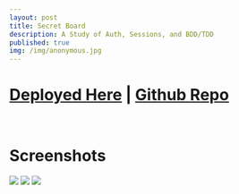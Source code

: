 ```yaml
---
layout: post
title: Secret Board
description: A Study of Auth, Sessions, and BDD/TDD
published: true
img: /img/anonymous.jpg
---
```

<h1>
<a href="https://young-stream-65922.herokuapp.com" target="_blank">Deployed Here</a> | 
<a href="https://github.com/Thomascountz/secret_board/" target="_blank">Github Repo</a> 
</h1>
<br>
<h1>Screenshots</h1>
<div class="img_row" style="height: 100%">
	<a href="/img/secret_board_home.png"><img class="col one" src="/img/secret_board_home.png"></a>
	<a href="/img/secret_board_login.png"><img class="col one" src="/img/secret_board_login.png"></a>
	<a href="/img/secret_board_new.png"><img class="col one" src="/img/secret_board_new.png"></a>
</div>
<br>
<br>
<h1>What is this?</h1>
<br>

<p>
A CRUD Rails app that I wrote while working through <a href="http://www.theodinproject.com" target="none">The Odin Project</a>.
</p>

<br>
<h1>What problem does it solve?</h1>
<br>

<p>
Secret Board allows non-signed-in users who visit the site to see a list of anonymous text-based posts. When a user logs-in, that user can see the same posts and their respective authors, as well as create a new post themselves. That new post will then be seen as anonymously authored to non-logged-in users.
</p>

<br>
<h1>What's inside?</h1>
<br>
<p>
<strong>tl;dr</strong> As my first solo rails project, I practiced building a CRUD application without scaffolding, wireframing and MVP planning/management with <a href="http://www.trello.com" target="_blank">Trello</a>, Version control with Git and Github, TDD with <a href="http://rspec.info/" target="_blank">RSpec</a> and Capybara, integrating <a href="http://www.getbootstrap.com" target="_blank">Twitter's Bootstrap</a>, and manipulating client cookies and sessions.
<hr>
<br>
This project was an obvious segue from <a href="https://www.railstutorial.org" target="_blank">Michael Hartl's Tutorial</a>, but I wanted to do this one on my own. What I had most trouble following in Hartl's book was his testing, which as of the Fourth Edition (Rails 5), uses Test::Unit, rather than RSpec, which I'm more familiar with. This led me to want to try my hand at writing my own tests with RSpec, rather than simply adapting his tests for my needs.
<br><br>
Thanks to <a href="http://www.justinweiss.com" target="_blank">Justin Weiss</a>’ free 7-Part Email Course, I felt like I could wrap my head around TDD/BDD. I knew about writing tests and had some practice with it, but true TDD was something I struggled with with Rails. With so many tests to write that cover so many things, where do you start? 

<div class="img_row" style="height: 100%">
	<img class="col three" src="/img/testing_pyramid.png">
</div>
<div class="col three caption">
	Testing Pyramid from from Justin Weiss. 
</div>

This Pyramid, combined with the opening chapters of Sam Ruby's <a href="https://pragprog.com/book/rails5/agile-web-development-with-rails-5" target="_blank">Agile Web Development with Rails 5</a>, I felt like I had the tools I needed to feel confident.

I started with sketches and user stories. Just me and a yellow pad, I sketched out what my UI would look like and some simple flow logic. 

<div class="img_row" style="height: 100%">
	<img class="col three" src="/img/secret_board_wireframe.jpg">
</div>
<div class="col three caption">
	It's not pretty, but it focused me in on an achievable MVP 
</div>

As I'll find out later, I forgot one thing in the wireframe: The <code>login</code> link on the <code>Posts</code> page should change to <code>logout</code> when a user is logged in.
<br>
<br>
<p>
Next, I wrote some user stories:
<ul>
  <li>When I visit the site, I see a list of text-based posts with anonymous authors and a link to log in</li>
  <li>When I click 'login', I see a form with two inputs for an email address and password, and a submit button</li>
  <li>When I type invalid information and click 'submit', I see text explaining that there is an error</li>
  <li>When I type valid information and click 'submit', I'm taken back to the homepage</li>
  <li>On the homepage, I see text telling me that I'm logged in</li>
  <li>When I refresh the page, the text is gone</li>
  <li>On the homepage, I see the same text-based posts, this time with named authors and a link to logout</li>
  <li>On the homepage, I also now see a link to create a new post</li>
  <li>When I click 'create post' I see a form with one input to create the body of a post, and a submit button</li>
  <li>When I leave the box blank and press submit, I see text explaining that there is an error</li>
  <li>When I add text to the input and press submit, I'm taken back to the homepage</li>
  <li>On the homepage, I see text telling me that the post has been created successfully</li>
  <li>When I refresh the page, the text is gone</li>
  <li>On the homepage, I see a new post which is authored by me</li>
  <li>When I click 'logout', I'm still on the homepage</li>
  <li>On the homepage, I still see the post I created but now authored by anonymous</li>
</ul>
</p>
<br>
With a wireframe in hand and a list of user stories, it was relatively simple to come up with some integration tests, which obviously failed to begin with.
<br>
<br>
{% highlight ruby %}
# secret_board/spec/features/post_index_spec.rb

...
  
  context 'when user is anonymous' do
  
  ...
  
    it 'renders a list of posts'
    it 'has a link to login' 
    it 'does not render the name of the post author' 
  end
  
  context 'when user is signed in' do
  
  ...
    
    it 'renders the name of the post author' 
    it 'has a link to create a new post' 
    it 'adds a new post'
    it 'has a link to logout' 
  end
  
  private
  
    def log_in_as(user)
    ...
    end
    
...

# secret_board/spec/features/user_login_spec.rb
...
                           
  context "with a user email that doesn't exist" do
    it 'rerenders the form with an alert message' 
  end
  
  context "with an incorrect password" do
    it 'rerenders the form with an alert message' 
  end
  
  context "with valid login information followed by logout" do
    it 'rerenders the homepage with an alert message' 
  end
  
...
{% endhighlight %}
<br>
Led by these tests, I had to figure out what kind of controllers and models I would need, and then then begin to write tests for those too. I didn't complete the entire test suite before I began coding anything at all, but because I was familiar with the sessions-login pattern, thanks to Hartl's book, I was able to gently guide myself through the TDD process.
<br>
<br>
Continuing through the process, I had my wireframe, user stories, and integration specs guiding me to a well-tested MVP. That last part is what was most important to me. It was tempting to add features here and there, but the development process stayed on track thanks to the groundwork that was laid before I even typed <code>$ rails new</code>.
</p>

<br>
<h1>Where do we go from here?</h1>
<br>

<p>
This was a very powerful app for me to create. With complete test coverage, I can now implement numerous user features that one might expect from an app that solves this problem, namely:
<ul>
  <li>Account Creation/Deletion</li>
  <li>"Remember me" on login</li>
  <li>Edit<strike>/Delete</strike> posts 3.10.2017</li>
  <li><strike>Styling and Responsiveness</strike> 3.10.2017</li>
  <li>Moderation/Admin Accounts</li>
</ul>

This toy app is also exactly the kind of thing I'll use to test upgrading DIY-Auth to the standard auth solution, <a href="https://github.com/plataformatec/devise" target="_blank">Devise</a>, and plan on doing just that in this app's second iteration. 
</p>

<br>
<h1>What did I learn?</h1>
<br>
<p>
Well in case I haven't already covered everything, I began understanding some agile methodologies while reinforcing my understanding of RSpec and Capybara. Most obviously, I began to understand browser sessions, model validations, controller before-actions, and debugging.
</p> 

